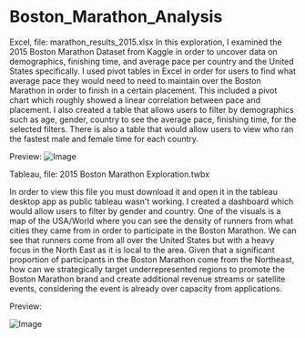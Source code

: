 # Boston_Marathon_Analysis
Excel, file: marathon_results_2015.xlsx
In this exploration, I examined the 2015 Boston Marathon Dataset from Kaggle in order to uncover data on demographics, finishing time, and average pace per country and the United States specifically. I used pivot tables in Excel in order for users to find what average pace they would need to need to maintain over the Boston Marathon in order to finish in a certain placement. This included a pivot chart which roughly showed a linear correlation between pace and placement. I also created a table that allows users to filter by demographics such as age, gender, country to see the average pace, finishing time, for the selected filters. There is also a table that would allow users to view who ran the fastest male and female time for each country. 

Preview:
![Image](https://github.com/user-attachments/assets/5fe01c3b-a22c-495e-ba66-6eae6eab5a2f)

Tableau, file: 2015 Boston Marathon Exploration.twbx 

In order to view this file you must download it and open it in the tableau desktop app as public tableau wasn't working. I created a dashboard which would allow users to filter by gender and country. One of the visuals is a map of the USA/World where you can see the density of runners from what cities they came from in order to participate in the Boston Marathon. We can see that runners come from all over the United States but with a heavy focus in the North East as it is local to the area. Given that a significant proportion of participants in the Boston Marathon come from the Northeast, how can we strategically target underrepresented regions to promote the Boston Marathon brand and create additional revenue streams or satellite events, considering the event is already over capacity from applications. 

Preview:

![Image](https://github.com/user-attachments/assets/d5f03bcf-7d10-4fb9-969b-252c46b713a5)
